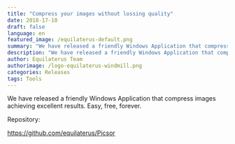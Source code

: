 ```yaml
---
title: "Compress your images without lossing quality" 
date: 2018-17-10
draft: false
language: en
featured_image: /equilaterus-default.png
summary: "We have released a friendly Windows Application that compress images achieving excellent results."
description: "We have released a friendly Windows Application that compress images achieving excellent results."
author: Equilaterus Team
authorimage: /logo-equilaterus-windmill.png
categories: Releases
tags: Tools
---
```


We have released a friendly Windows Application that compress images achieving excellent results. Easy, free, forever. 

Repository:

https://github.com/equilaterus/Picsor 
